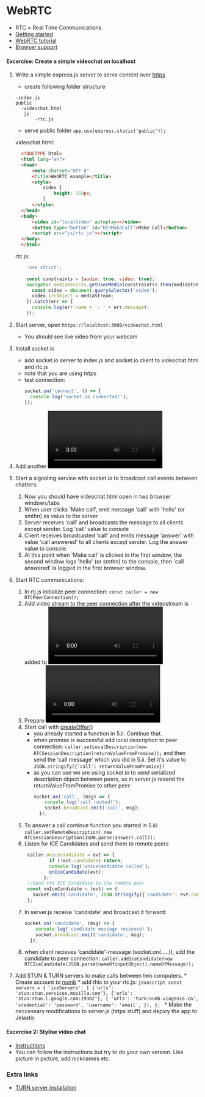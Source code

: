 # WebRTC
  * RTC = Real Time Communications
  * [Getting started](https://www.html5rocks.com/en/tutorials/webrtc/basics/)
  * [WebRTC tutorial](https://codelabs.developers.google.com/codelabs/webrtc-web/#0)
  * [Browser support](http://iswebrtcreadyyet.com/)
  
  
#### Excercise: Create a simple videochat on localhost
  1. Write a simple express.js server to serve content over [https](https://ilkkamtk.github.io/SSSF-course/Slides/Week3/W3-4-https-passport.html)
     * create following folder structure
     ```
     -index.js
     public
       -videochat.html
        js
            -rtc.js
     ```
     
     * serve public folder `app.use(express.static('public'));`
      
      videochat.html:
      ```html
        <!DOCTYPE html>
        <html lang="en">
        <head>
            <meta charset="UTF-8"
            <title>WebRTC example</title>
            <style>
                video {
                    height: 150px;
                }
            </style>
        </head>
        <body>
            <video id="localVideo" autoplay></video>
            <button type="button" id="btnMakeCall">Make Call</button>
            <script src="js/rtc.js"></script>
        </body>
        </html>
      ```
      rtc.js:
      ```javascript
          'use strict';
        
          const constraints = {audio: true, video: true};       
          navigator.mediaDevices.getUserMedia(constraints).then(mediaStream => {
            const video = document.querySelector('video');
            video.srcObject = mediaStream;
          }).catch(err => {
            console.log(err.name + ': ' + err.message);
          });
      ```
  1. Start server, open `https://localhost:3000/videochat.html`
     * You should see live video from your webcam
     
  1. Install socket.io
     * add socket.io server to index.js and socket.io client to videochat.html and rtc.js
     * note that you are using _https_
     * test connection: 
        ```javascript
        socket.on('connect', () => {
          console.log('socket.io connected!');
        });

        ```
     
  1. Add another <video> element to HTML for remote video.
  
  1. Start a signaling service with socket.io to broadcast call events between chatters:
        1. Now you should have videochat.html open in two browser windows/tabs 
        1. When user clicks 'Make call', emit message 'call' with 'hello' (or smthn) as value to the server
        1. Server receives 'call' and broadcasts the message to all clients except sender. Log 'call' value to console
        1. Client receives broadcasted 'call' and emits message 'answer' with value 'call answered' to all clients except sender. Log the answer value to console.
        1. At this point when 'Make call' is clicked in the first window, the second window logs 'hello' (or smthn) to the console, then 'call answered' is logged in the first browser window.
    
  1. Start RTC communications:
        1. In rtj.js initialize peer connection: `const caller = new RTCPeerConnection();`
        1. Add video stream to the peer connection after the videostream is added to <video> element: `caller.addStream(mediaStream);`
        1. Prepare <video> element for remote stream:
            ```javascript
            //onaddstream handler to receive remote feed and show in remoteview video element
            caller.onaddstream = evt => {
              console.log('onaddstream called');
              document.querySelector('#someID').srcObject = evt.stream;
            };
            ```
        1. Start call with [createOffer()](https://developer.mozilla.org/en-US/docs/Web/API/RTCPeerConnection/createOffer)
            * you already started a function in 5.ii. Continue that.
            * when promise is successful add local description to peer connection: `caller.setLocalDescription(new RTCSessionDescription(returnValueFromPromise));`  and then send the 'call message' which you did in 5.ii. Set it's value to `JSON.stringify({'call': returnValueFromPromise})`
            * as you can see we are using socket.io to send serialized description object between peers, so in server.js resend the returnValueFromPromise to other peer: 
                ```javascript
                socket.on('call', (msg) => {
                    console.log('call routed!');
                    socket.broadcast.emit('call', msg);
                  });
                ```
        1. To answer a call continue function you started in 5.iii: `caller.setRemoteDescription(
                                                                             new RTCSessionDescription(JSON.parse(answer).call));`                                                                 
        1. Listen for ICE Candidates and send them to remote peers
              ```javascript
               caller.onicecandidate = evt => {
                       if (!evt.candidate) return;
                       console.log('onicecandidate called');
                       onIceCandidate(evt);
                     };
               //Send the ICE Candidate to the remote peer
               const onIceCandidate = (evt) => {
                 socket.emit('candidate', JSON.stringify({'candidate': evt.candidate}));
               };
              ```
        1. In server.js receive 'candidate' and broadcast it forward:
            ```javascript
            socket.on('candidate', (msg) => {
                console.log('candidate message recieved!');
                socket.broadcast.emit('candidate', msg);
              });
            ```
        1. when client recieves 'candidate'-message (socket.on(.....)), add the candidate to peer connection: `caller.addIceCandidate(new RTCIceCandidate(JSON.parse(nameOfinputObject).nameOfMessage));`
         
  1. Add STUN & TURN servers to make calls between two computers.
    * Create account to [numb](http://numb.viagenie.ca/)
    * add this to your rtc.js:
            ```javascript
            const servers = {
              'iceServers': [
                {'urls': 'stun:stun.services.mozilla.com'},
                {'urls': 'stun:stun.l.google.com:19302'},
                {
                  'urls': 'turn:numb.viagenie.ca',
                  'credential': 'password',
                  'username': 'email',
                }],
            };
            ```
    * Make the neccessary modifications to server.js (https stuff) and deploy the app to Jelastic 
      
 
  
    
#### Excercise 2: Stylise video chat
  * [Instructions](https://simplewebrtc.com/notsosimple.html)
  * You can follow the instructions but try to do your own version. Like picture in picture, add nicknames etc.
  
### Extra links
  * [TURN server installation](https://github.com/alongubkin/phonertc/wiki/Installation)
